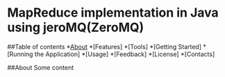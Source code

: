 # MapReduce implementation in Java using jeroMQ(ZeroMQ)

##Table of contents
*[About](About)
*[Features]
*[Tools]
*[Getting Started]
*[Running the Application]
*[Usage]
*[Feedback]
*[License]
*[Contacts]

##About
Some content
